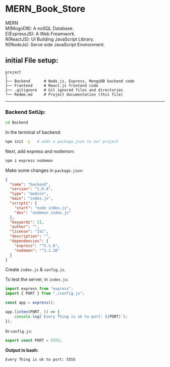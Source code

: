 # MERN_Book_Store

MERN  
M(MogoDB): A noSQL Database.  
E(ExpressJS): A Web Freamwork.  
R(ReactJS): UI Building JavaScript Library.  
N(NodeJs): Serve side JavaScript Environment.

## initial File setup:
```
project
│
├── Backend      # Node.js, Express, MongoDB backend code
├── Frontend     # React.js frontend code
├── .gitignore   # Git ignored files and directories
└── Redme.md     # Project documentation (this file)
```

---

### Backend SetUp:

```bash
cd Backend
```

In the terminal of backend:

```bash
npm init -y   # adds a package.json to our project
```

Next, add express and nodemon:

```bash
npm i express nodemon
```

Make some changes in `package.json`:

```json
{
  "name": "backend",
  "version": "1.0.0",
  "type": "module",
  "main": "index.js",
  "scripts": {
    "start": "node index.js",
    "dev": "nodemon index.js"
  },
  "keywords": [],
  "author": "",
  "license": "ISC",
  "description": "",
  "dependencies": {
    "express": "^5.1.0",
    "nodemon": "^3.1.10"
  }
}
```

Create `index.js` & `config.js`.

To test the server, in `index.js`:

```js
import express from "express";
import { PORT } from "./config.js";

const app = express();

app.listen(PORT, () => {
    console.log(`Every Thing is ok to port: ${PORT}`);
});
```

In `config.js`:

```js
export const PORT = 5555;
```

**Output in bash:**
```
Every Thing is ok to port: 5555
```